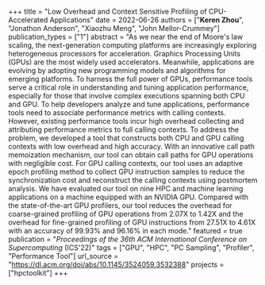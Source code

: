 +++
title = "Low Overhead and Context Sensitive Profiling of CPU-Accelerated Applications"
date = 2022-06-26
authors = ["**Keren Zhou**", "Jonathon Anderson", "Xiaozhu Meng", "John Mellor-Crummey"]
publication_types = ["1"]
abstract = "As we near the end of Moore's law scaling, the next-generation computing platforms are increasingly exploring heterogeneous processors for acceleration. Graphics Processing Units (GPUs) are the most widely used accelerators. Meanwhile, applications are evolving by adopting new programming models and algorithms for emerging platforms. To harness the full power of GPUs, performance tools serve a critical role in understanding and tuning application performance, especially for those that involve complex executions spanning both CPU and GPU. To help developers analyze and tune applications, performance tools need to associate performance metrics with calling contexts. However, existing performance tools incur high overhead collecting and attributing performance metrics to full calling contexts. To address the problem, we developed a tool that constructs both CPU and GPU calling contexts with low overhead and high accuracy. With an innovative call path memoization mechanism, our tool can obtain call paths for GPU operations with negligible cost. For GPU calling contexts, our tool uses an adaptive epoch profiling method to collect GPU instruction samples to reduce the synchronization cost and reconstruct the calling contexts using postmortem analysis. We have evaluated our tool on nine HPC and machine learning applications on a machine equipped with an NVIDIA GPU. Compared with the state-of-the-art GPU profilers, our tool reduces the overhead for coarse-grained profiling of GPU operations from 2.07X to 1.42X and the overhead for fine-grained profiling of GPU instructions from 27.51X to 4.61X with an accuracy of 99.93% and 96.16% in each mode."
featured = true
publication = "*Proceedings of the 36th ACM International Conference on Supercomputing* (ICS'22)"
tags = ["GPU", "HPC", "PC Sampling", "Profiler", "Performance Tool"]
url_source = "https://dl.acm.org/doi/abs/10.1145/3524059.3532388"
projects = ["hpctoolkit"]
+++

